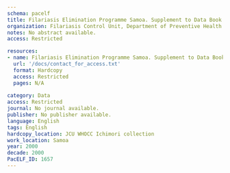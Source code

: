 ```yaml
---
schema: pacelf
title: Filariasis Elimination Programme Samoa. Supplement to Data Book 1992-1997 2000 Issue
organization: Filariasis Control Unit, Department of Preventive Health Services, Department of Health, Samoa
notes: No abstract available.
access: Restricted

resources:
- name: Filariasis Elimination Programme Samoa. Supplement to Data Book 1992-1997 2000 Issue
  url: '/docs/contact_for_access.txt'
  format: Hardcopy
  access: Restricted
  pages: N/A
 
category: Data
access: Restricted
journal: No journal available.
publisher: No publisher available. 
language: English 
tags: English 
hardcopy_location: JCU WHOCC Ichimori collection
work_location: Samoa
year: 2000
decade: 2000
PacELF_ID: 1657
---
```

